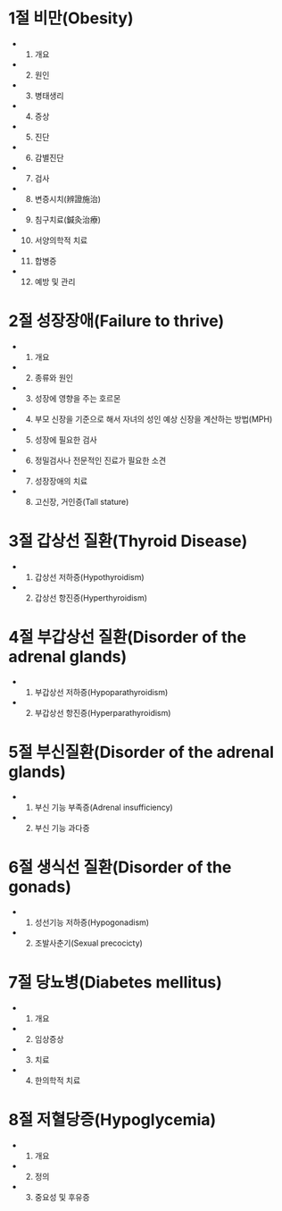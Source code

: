 # 1절 비만(Obesity)
- 1. 개요
- 2. 원인
- 3. 병태생리
- 4. 증상
- 5. 진단
- 6. 감별진단
- 7. 검사
- 8. 변증시치(辨證施治) 
- 9. 침구치료(鍼灸治療)
- 10. 서양의학적 치료
- 11. 합병증
- 12. 예방 및 관리
# 2절 성장장애(Failure to thrive)
- 1. 개요
- 2. 종류와 원인
- 3. 성장에 영향을 주는 호르몬
- 4. 부모 신장을 기준으로 해서 자녀의 성인 예상 신장을 계산하는 방법(MPH)
- 5. 성장에 필요한 검사
- 6. 정밀검사나 전문적인 진료가 필요한 소견
- 7. 성장장애의 치료
- 8. 고신장, 거인증(Tall stature)
# 3절 갑상선 질환(Thyroid Disease)
- 1. 갑상선 저하증(Hypothyroidism)
- 2. 갑상선 항진증(Hyperthyroidism)
# 4절 부갑상선 질환(Disorder of the adrenal glands)
- 1. 부갑상선 저하증(Hypoparathyroidism)
- 2. 부갑상선 항진증(Hyperparathyroidism)
# 5절 부신질환(Disorder of the adrenal glands)
- 1. 부신 기능 부족증(Adrenal insufficiency)
- 2. 부신 기능 과다증
# 6절 생식선 질환(Disorder of the gonads)
- 1. 성선기능 저하증(Hypogonadism)
- 2. 조발사춘기(Sexual precocicty)
# 7절 당뇨병(Diabetes mellitus)
- 1. 개요
- 2. 임상증상
- 3. 치료
- 4. 한의학적 치료
# 8절 저혈당증(Hypoglycemia)
- 1. 개요
- 2. 정의
- 3. 중요성 및 후유증
